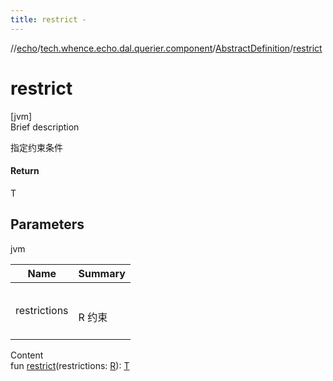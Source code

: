 ```yaml
---
title: restrict -
---
```

//[echo](../../index.md)/[tech.whence.echo.dal.querier.component](../index.md)/[AbstractDefinition](index.md)/[restrict](restrict.md)



# restrict  
[jvm]  
Brief description  


指定约束条件



#### Return  


T



## Parameters  
  
jvm  
  
|  Name|  Summary| 
|---|---|
| restrictions| <br><br>R 约束<br><br>
  
  
Content  
fun [restrict](restrict.md)(restrictions: [R](index.md)): [T](index.md)  



